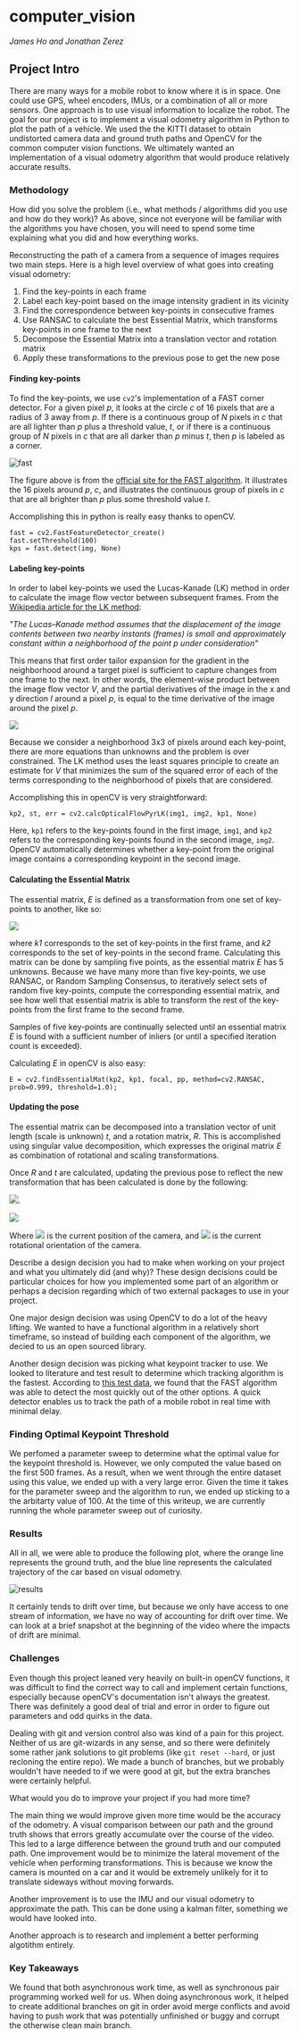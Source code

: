 # computer_vision
*James Ho and Jonathan Zerez*

## Project Intro

There are many ways for a mobile robot to know where it is in space. One could use GPS, wheel encoders, IMUs, or a combination of all or more sensors. One approach is to use visual information to localize the robot. The goal for our project is to implement a visual odometry algorithm in Python to plot the path of a vehicle. We used the the KITTI dataset to obtain undistorted camera data and ground truth paths and OpenCV for the common computer vision functions. We ultimately wanted an implementation of a visual odometry algorithm that would produce relatively accurate results. 

### Methodology
How did you solve the problem (i.e., what methods / algorithms did you use and how do they work)? As above, since not everyone will be familiar with the algorithms you have chosen, you will need to spend some time explaining what you did and how everything works.

Reconstructing the path of a camera from a sequence of images requires two main steps. Here is a high level overview of what goes into creating visual odometry:
1. Find the key-points in each frame
2. Label each key-point based on the image intensity gradient in its vicinity
3. Find the correspondence between key-points in consecutive frames
4. Use RANSAC to calculate the best Essential Matrix, which transforms key-points in one frame to the next
5. Decompose the Essential Matrix into a translation vector and rotation matrix
6. Apply these transformations to the previous pose to get the new pose

#### Finding key-points
To find the key-points, we use `cv2`'s implementation of a FAST corner detector. For a given pixel *p*, it looks at the circle *c* of 16 pixels that are a radius of 3 away from *p*. If there is a continuous group of *N* pixels in *c* that are all lighter than *p* plus a threshold value, *t*, or if there is a continuous group of *N* pixels in *c* that are all darker than *p* minus *t*, then *p* is labeled as a corner.

![fast](./assets/FAST.png)

The figure above is from the [official site for the FAST algorithm](http://www.edwardrosten.com/work/fast.html). It illustrates the 16 pixels around *p*, *c*, and illustrates the continuous group of pixels in *c* that are all brighter than *p* plus some threshold value *t*.

Accomplishing this in python is really easy thanks to openCV.

```
fast = cv2.FastFeatureDetector_create()
fast.setThreshold(100)
kps = fast.detect(img, None)
```

#### Labeling key-points
In order to label key-points we used the Lucas-Kanade (LK) method in order to calculate the image flow vector between subsequent frames. From the [Wikipedia article for the LK method](https://en.wikipedia.org/wiki/Lucas%E2%80%93Kanade_method):

*\"The Lucas–Kanade method assumes that the displacement of the image contents between two nearby instants (frames) is small and approximately constant within a neighborhood of the point p under consideration"*

This means that first order tailor expansion for the gradient in the neighborhood around a target pixel is sufficient to capture changes from one frame to the next. In other words, the element-wise product between the image flow vector *V*, and the partial derivatives of the image in the x and y direction *I* around a pixel *p*, is equal to the time derivative of the image around the pixel *p*.

<img src="https://latex.codecogs.com/gif.latex?I_x(p)V_x+I_y(p)V_y=-I_t(p)" />

Because we consider a neighborhood 3x3 of pixels around each key-point, there are more equations than unknowns and the problem is over constrained. The LK method uses the least squares principle to create an estimate for *V* that minimizes the sum of the squared error of each of the terms corresponding to the neighborhood of pixels that are considered.

Accomplishing this in openCV is very straightforward:
```
kp2, st, err = cv2.calcOpticalFlowPyrLK(img1, img2, kp1, None)
```
Here, `kp1` refers to the key-points found in the first image, `img1`, and `kp2` refers to the corresponding key-points found in the second image, `img2`. OpenCV automatically determines whether a key-point from the original image contains a corresponding keypoint in the second image.

#### Calculating the Essential Matrix
The essential matrix, *E* is defined as a transformation from one set of key-points to another, like so:

<img src="https://latex.codecogs.com/gif.latex?k_1^TEy_2=0" />

where *k1* corresponds to the set of key-points in the first frame, and *k2* corresponds to the set of key-points in the second frame. Calculating this matrix can be done by sampling five points, as the essential matrix *E* has 5 unknowns. Because we have many more than five key-points, we use RANSAC, or Random Sampling Consensus, to iteratively select sets of random five key-points, compute the corresponding essential matrix, and see how well that essential matrix is able to transform the rest of the key-points from the first frame to the second frame.

Samples of five key-points are continually selected until an essential matrix *E* is found with a sufficient number of inliers (or until a specified iteration count is exceeded).

Calculating *E* in openCV is also easy:
```
E = cv2.findEssentialMat(kp2, kp1, focal, pp, method=cv2.RANSAC, prob=0.999, threshold=1.0);
```

#### Updating the pose
The essential matrix can be decomposed into a translation vector of unit length (scale is unknown) *t*, and a rotation matrix, *R*. This is accomplished using singular value decomposition, which expresses the original matrix *E* as combination of rotational and scaling transformations.

Once *R* and *t* are calculated, updating the previous pose to reflect the new transformation that has been calculated is done by the following:

<img src="https://latex.codecogs.com/gif.latex?R_{pos} = RR_{pos}" />.

<img src="https://latex.codecogs.com/gif.latex?t_{pos}=t_{pos}+tR_{pos}" />

Where <img src="https://latex.codecogs.com/gif.latex?t_{pos}" /> is the current position of the camera, and <img src="https://latex.codecogs.com/gif.latex?R_{pos}" /> is the current rotational orientation of the camera.


Describe a design decision you had to make when working on your project and what you ultimately did (and why)? These design decisions could be particular choices for how you implemented some part of an algorithm or perhaps a decision regarding which of two external packages to use in your project.


One major design decision was using OpenCV to do a lot of the heavy lifting. We wanted to have a functional algorithm in a relatively short timeframe, so instead of building each component of the algorithm, we decied to us an open sourced library. 

Another design decision was picking what keypoint tracker to use. We looked to literature and test result to determine which tracking algorithm is the fastest. According to [this test data](https://computer-vision-talks.com/2011-07-13-comparison-of-the-opencv-feature-detection-algorithms/), we found that the FAST algorithm was able to detect the most quickly out of the other options. A quick detector enables us to track the path of a mobile robot in real time with minimal delay.

### Finding Optimal Keypoint Threshold
We perfomed a parameter sweep to determine what the optimal value for the keypoint threshold is. However, we only computed the value based on the first 500 frames. As a result, when we went through the entire dataset using this value, we ended up with a very large error. Given the time it takes for the parameter sweep and the algorithm to run, we ended up sticking to a the arbitarty value of 100. At the time of this writeup, we are currently running the whole parameter sweep out of curiosity. 

### Results
All in all, we were able to produce the following plot, where the orange line represents the ground truth, and the blue line represents the calculated trajectory of the car based on visual odometry.

![results](./full_course_v1.png)

It certainly tends to drift over time, but because we only have access to one stream of information, we have no way of accounting for drift over time. We can look at a brief snapshot at the beginning of the video where the impacts of drift are minimal.



### Challenges
Even though this project leaned very heavily on built-in openCV functions, it was difficult to find the correct way to call and implement certain functions, especially because openCV's documentation isn't always the greatest. There was definitely a good deal of trial and error in order to figure out parameters and odd quirks in the data.

Dealing with git and version control also was kind of a pain for this project. Neither of us are git-wizards in any sense, and so there were definitely some rather jank solutions to git problems (like `git reset --hard`, or just recloning the entire repo). We made a bunch of branches, but we probably wouldn't have needed to if we were good at git, but the extra branches were certainly helpful.  

What would you do to improve your project if you had more time?

The main thing we would improve given more time would be the accuracy of the odometry. A visual comparison between our path and the ground truth shows that errors greatly accumulate over the course of the video. This led to a large difference between the ground truth and our computed path. One improvement would be to minimize the lateral movement of the vehicle when performing transformations. This is because we know the camera is mounted on a car and it would be extremely unlikely for it to translate sideways without moving forwards. 

Another improvement is to use the IMU and our visual odometry to approximate the path. This can be done using a kalman filter, something we would have looked into. 

Another approach is to research and implement a better performing algotithm entirely. 

### Key Takeaways
We found that both asynchronous work time, as well as synchronous pair programming worked well for us. When doing asynchronous work, it helped to create additional branches on git in order avoid merge conflicts and avoid having to push work that was potentially unfinished or buggy and corrupt the otherwise clean main branch.
